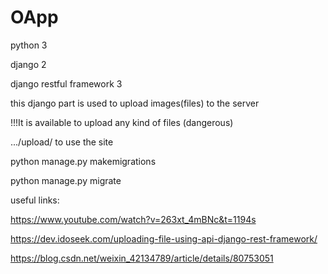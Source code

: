 # OApp

python 3

django 2

django restful framework 3


this django part is used to upload images(files) to the server

!!!It is available to upload any kind of files (dangerous)

.../upload/ to use the site

python manage.py makemigrations

python manage.py migrate


useful links:

https://www.youtube.com/watch?v=263xt_4mBNc&t=1194s

https://dev.idoseek.com/uploading-file-using-api-django-rest-framework/

https://blog.csdn.net/weixin_42134789/article/details/80753051
